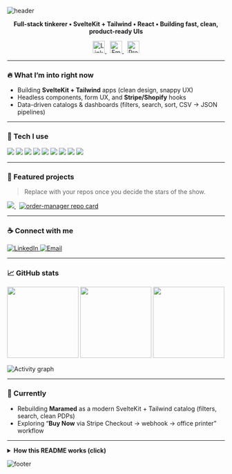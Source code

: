 <!-- Hero / header -->
![header](https://capsule-render.vercel.app/api?type=waving&height=180&color=gradient&text=Ernesto%20Smith%20Jr.&fontAlignY=40&animation=fadeIn)

<p align="center">
  <b>Full-stack tinkerer • SvelteKit + Tailwind • React • Building fast, clean, product-ready UIs</b>
</p>

<p align="center">
  <a href="https://www.linkedin.com/in/ernesto-smith-jr-10885899/">
    <img alt="LinkedIn" height="28" src="https://img.shields.io/badge/LinkedIn-Ernesto%20Smith%20Jr.-0A66C2?logo=linkedin&logoColor=white">
  </a>
  &nbsp;
  <a href="mailto:ernesto.smithjr@outlook.com?subject=Hey%20Ernie!">
    <img alt="Email" height="28" src="https://img.shields.io/badge/Email-ernesto.smithjr%40outlook.com-8B5CF6?logo=microsoft-outlook&logoColor=white">
  </a>
  &nbsp;
  <img alt="Profile views" height="28" src="https://komarev.com/ghpvc/?username=erniesmith82&color=blueviolet&style=for-the-badge">
</p>

---

### 🔥 What I’m into right now
- Building **SvelteKit + Tailwind** apps (clean design, snappy UX)
- Headless components, form UX, and **Stripe/Shopify** hooks
- Data-driven catalogs & dashboards (filters, search, sort, CSV → JSON pipelines)

---

### 🧰 Tech I use
<p>
  <img src="https://img.shields.io/badge/SvelteKit-FF3E00?logo=svelte&logoColor=white" />
  <img src="https://img.shields.io/badge/Tailwind-38BDF8?logo=tailwindcss&logoColor=white" />
  <img src="https://img.shields.io/badge/React-149ECA?logo=react&logoColor=white" />
  <img src="https://img.shields.io/badge/JavaScript-F7DF1E?logo=javascript&logoColor=111" />
  <img src="https://img.shields.io/badge/HTML5-E34F26?logo=html5&logoColor=white" />
  <img src="https://img.shields.io/badge/CSS3-1572B6?logo=css3&logoColor=white" />
  <img src="https://img.shields.io/badge/Node.js-339933?logo=node.js&logoColor=white" />
  <img src="https://img.shields.io/badge/Vite-646CFF?logo=vite&logoColor=white" />
  <img src="https://img.shields.io/badge/GitHub%20Actions-000?logo=githubactions&logoColor=white" />
</p>

---

### 🚀 Featured projects
> Replace with your repos once you decide the stars of the show.

<a href="https://github.com/erniesmith82/maramed-site">
  <img src="https://github-readme-stats.vercel.app/api/pin/?username=erniesmith82&repo=maramed-site&theme=algolia" />
</a>
&nbsp;
<a href="https://github.com/erniesmith82/order-manager">
  <img
    src="https://github-readme-stats.vercel.app/api/pin/?username=erniesmith82&repo=order-manager&theme=algolia"
    alt="order-manager repo card"
  />
</a>

---

### ☕ Connect with me
<a href="https://www.linkedin.com/in/ernesto-smith-jr-10885899/">
  <img src="https://img.icons8.com/fluency/48/000000/linkedin.png" alt="LinkedIn" />
</a>
<a href="mailto:ernesto.smithjr@outlook.com?subject=Hey%20Ernie!">
  <img src="https://img.icons8.com/fluency/48/000000/apple-mail.png" alt="Email" />
</a>

---

### 📈 GitHub stats
<p>
  <img height="165" src="https://github-readme-streak-stats.herokuapp.com?user=erniesmith82&theme=algolia&date_format=M%20j%5B%2C%20Y%5D" />
  <img height="165" src="https://github-readme-stats.vercel.app/api?username=erniesmith82&theme=algolia&show_icons=true&rank_icon=github" />
  <img height="165" src="https://github-readme-stats.vercel.app/api/top-langs/?username=erniesmith82&theme=algolia&layout=compact" />
</p>

<!-- Optional: activity graph (31-day pulse) -->
<img src="https://github-readme-activity-graph.vercel.app/graph?username=erniesmith82&theme=github-compact&area=true" alt="Activity graph" />

---

### 💼 Currently
- Rebuilding **Maramed** as a modern SvelteKit + Tailwind catalog (filters, search, clean PDPs)
- Exploring “**Buy Now** via Stripe Checkout → webhook → office printer” workflow

---

<details>
  <summary><b>How this README works (click)</b></summary>

- Animated header by <code>capsule-render</code> (customizable colors, shapes, animations).  
- Stats/trophies via <code>github-readme-stats</code> + <code>streak-stats</code>.  
- Activity graph via <code>github-readme-activity-graph</code>.  
- Profile views via <code>komarev</code> counter.  
- All badges from <code>shields.io</code>.  
</details>

<!-- Footer / wave -->
![footer](https://capsule-render.vercel.app/api?type=waving&height=120&color=gradient&section=footer)
